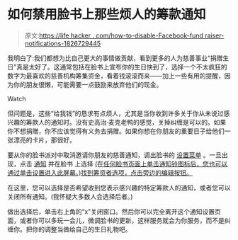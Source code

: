 # 如何禁用脸书上那些烦人的筹款通知

> 原文:[https://life hacker . com/how-to-disable-Facebook-fund raiser-notifications-1826729445](https://lifehacker.com/how-to-disable-facebooks-fundraiser-notifications-1826729445)

我明白了:我们都想为比自己更大的事情做贡献，看到更多的人为慈善事业“捐赠生日”真是太好了。这通常包括在脸书上宣布你的生日快到了，选择一个不太疯狂的数字为最喜欢的慈善机构筹集资金，看着钱滚滚而来——加上一些有用的提醒，因为你的朋友很懒，可能需要一点鼓励来放弃他们的现金。

Watch

但问题是，这些“给我钱”的恳求有点烦人，尤其是当你收到许多关于你从未说过感兴趣的筹款人的通知时。没有史高治·麦克老鸭的感觉，关掉纠缠是可以的。如果你不想捐赠，你不应该觉得有义务去捐赠。如果你想在你朋友的重要日子给他们一张漂亮的卡片，那很好。

要从你的脸书派对中取消邀请你朋友的慈善通知，调出脸书的 [设置菜单](https://www.facebook.com/settings) 。一旦出现，点击 [通知](https://www.facebook.com/settings?tab=notifications) 并在脸书 上选择 [(在任何脸书页面上单击通知铃图标后，您也可以通过单击设置进入此屏幕。)找到筹资者选项，点击旁边的编辑按钮。](https://www.facebook.com/settings?tab=notifications&section=on_facebook&view)

在这里，您可以选择是否希望收到您表示感兴趣的特定筹款人的通知，或者您可以关闭所有通知。(我怀疑大多数人会选择后者。)

做出选择后，单击右上角的“x”关闭窗口。然后你可以完全离开这个通知设置页面，或者你可以多玩一会儿，微调脸书的更新，这样服务就会为你服务，而不是纠缠你。把你的调整当做给自己的生日礼物吧。